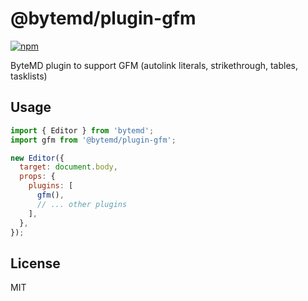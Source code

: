 # @bytemd/plugin-gfm

[![npm](https://img.shields.io/npm/v/@bytemd/plugin-gfm.svg)](https://npm.im/@bytemd/plugin-gfm)

ByteMD plugin to support GFM (autolink literals, strikethrough, tables, tasklists)

## Usage

```js
import { Editor } from 'bytemd';
import gfm from '@bytemd/plugin-gfm';

new Editor({
  target: document.body,
  props: {
    plugins: [
      gfm(),
      // ... other plugins
    ],
  },
});
```

## License

MIT
